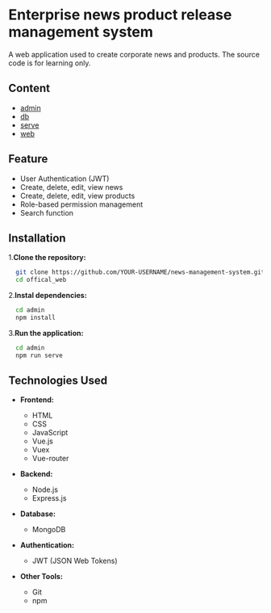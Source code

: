 # Enterprise news product release management system
A web application used to create corporate news and products. The source code is for learning only.
## Content

- [admin](#admin)
- [db](#database)
- [serve](#serve)
- [web](#web)
## Feature
- User Authentication (JWT)
- Create, delete, edit, view news
- Create, delete, edit, view products
- Role-based permission management
- Search function
## Installation
1.**Clone the repository:**
```sh
  git clone https://github.com/YOUR-USERNAME/news-management-system.git
  cd offical_web
```
2.**Instal dependencies:**
```sh
  cd admin
  npm install
```
3.**Run the application:**
```sh
  cd admin
  npm run serve
```
## Technologies Used

- **Frontend:**
  - HTML
  - CSS
  - JavaScript
  - Vue.js
  - Vuex
  - Vue-router

- **Backend:**
  - Node.js
  - Express.js

- **Database:**
  - MongoDB

- **Authentication:**
  - JWT (JSON Web Tokens)

- **Other Tools:**
  - Git
  - npm